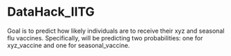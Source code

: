 # DataHack_IITG
 Goal is to predict how likely individuals are to receive their xyz and seasonal flu vaccines. Specifically, will be predicting two probabilities: one for xyz_vaccine and one for seasonal_vaccine.
